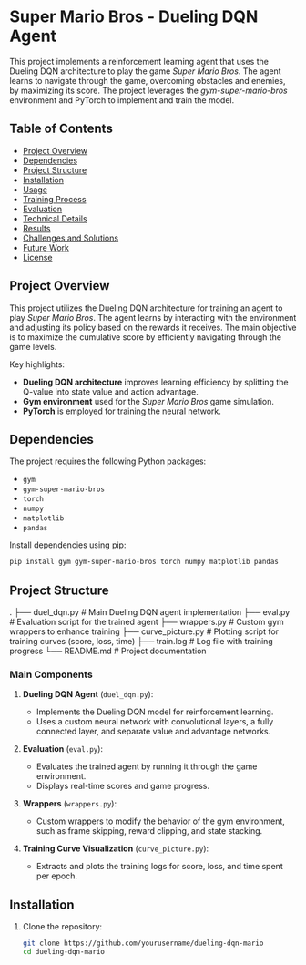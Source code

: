 # Super Mario Bros - Dueling DQN Agent

This project implements a reinforcement learning agent that uses the Dueling DQN architecture to play the game *Super Mario Bros*. The agent learns to navigate through the game, overcoming obstacles and enemies, by maximizing its score. The project leverages the *gym-super-mario-bros* environment and PyTorch to implement and train the model.

## Table of Contents

- [Project Overview](#project-overview)
- [Dependencies](#dependencies)
- [Project Structure](#project-structure)
- [Installation](#installation)
- [Usage](#usage)
- [Training Process](#training-process)
- [Evaluation](#evaluation)
- [Technical Details](#technical-details)
- [Results](#results)
- [Challenges and Solutions](#challenges-and-solutions)
- [Future Work](#future-work)
- [License](#license)

## Project Overview

This project utilizes the Dueling DQN architecture for training an agent to play *Super Mario Bros*. The agent learns by interacting with the environment and adjusting its policy based on the rewards it receives. The main objective is to maximize the cumulative score by efficiently navigating through the game levels.

Key highlights:
- **Dueling DQN architecture** improves learning efficiency by splitting the Q-value into state value and action advantage.
- **Gym environment** used for the *Super Mario Bros* game simulation.
- **PyTorch** is employed for training the neural network.

## Dependencies

The project requires the following Python packages:
- `gym`
- `gym-super-mario-bros`
- `torch`
- `numpy`
- `matplotlib`
- `pandas`

Install dependencies using pip:

```bash
pip install gym gym-super-mario-bros torch numpy matplotlib pandas
```
## Project Structure
.
├── duel_dqn.py           # Main Dueling DQN agent implementation
├── eval.py               # Evaluation script for the trained agent
├── wrappers.py           # Custom gym wrappers to enhance training
├── curve_picture.py      # Plotting script for training curves (score, loss, time)
├── train.log             # Log file with training progress
└── README.md             # Project documentation

### Main Components

1. **Dueling DQN Agent** (`duel_dqn.py`):
   - Implements the Dueling DQN model for reinforcement learning.
   - Uses a custom neural network with convolutional layers, a fully connected layer, and separate value and advantage networks.

2. **Evaluation** (`eval.py`):
   - Evaluates the trained agent by running it through the game environment.
   - Displays real-time scores and game progress.

3. **Wrappers** (`wrappers.py`):
   - Custom wrappers to modify the behavior of the gym environment, such as frame skipping, reward clipping, and state stacking.

4. **Training Curve Visualization** (`curve_picture.py`):
   - Extracts and plots the training logs for score, loss, and time spent per epoch.

## Installation

1. Clone the repository:

   ```bash
   git clone https://github.com/yourusername/dueling-dqn-mario
   cd dueling-dqn-mario

